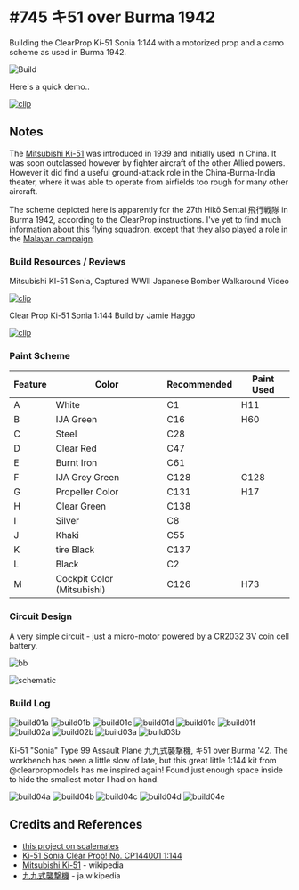 # #745 キ51 over Burma 1942

Building the ClearProp Ki-51 Sonia 1:144 with a motorized prop and a camo scheme as used in Burma 1942.

![Build](./assets/Ki45Burma_build.jpg?raw=true)

Here's a quick demo..

[![clip](https://img.youtube.com/vi/video_id/0.jpg)](https://www.youtube.com/watch?v=video_id)

## Notes

The [Mitsubishi Ki-51](https://en.wikipedia.org/wiki/Mitsubishi_Ki-51)
was introduced in 1939 and initially used in China. It was soon outclassed however by fighter aircraft of the other Allied powers.
However it did find a useful ground-attack role in the China-Burma-India theater, where it was able to operate from airfields too rough for many other aircraft.

The scheme depicted here is apparently for the 27th Hikō Sentai 飛行戦隊 in Burma 1942, according to the ClearProp instructions.
I've yet to find much information about this flying squadron, except that they also played a role in the
[Malayan campaign](https://en.wikipedia.org/wiki/Japanese_order_of_battle_during_the_Malayan_campaign).

### Build Resources / Reviews

Mitsubishi KI-51 Sonia, Captured WWII Japanese Bomber Walkaround Video

[![clip](https://img.youtube.com/vi/ais7oqwiGK4/0.jpg)](https://www.youtube.com/watch?v=ais7oqwiGK4)

Clear Prop Ki-51 Sonia 1:144 Build by Jamie Haggo

[![clip](https://img.youtube.com/vi/k9MJSpPsfdQ/0.jpg)](https://www.youtube.com/watch?v=k9MJSpPsfdQ)

### Paint Scheme

| Feature                | Color                      | Recommended | Paint Used |
|------------------------|----------------------------|-------------|------------|
| A                      | White                      | C1          | H11        |
| B                      | IJA Green                  | C16         | H60        |
| C                      | Steel                      | C28         |            |
| D                      | Clear Red                  | C47         |            |
| E                      | Burnt Iron                 | C61         |            |
| F                      | IJA Grey Green             | C128        | C128       |
| G                      | Propeller Color            | C131        | H17        |
| H                      | Clear Green                | C138        |            |
| I                      | Silver                     | C8          |            |
| J                      | Khaki                      | C55         |            |
| K                      | tire Black                 | C137        |            |
| L                      | Black                      | C2          |            |
| M                      | Cockpit Color (Mitsubishi) | C126        | H73        |

### Circuit Design

A very simple circuit - just a micro-motor powered by a CR2032 3V coin cell battery.

![bb](./assets/Ki45Burma_bb.jpg?raw=true)

![schematic](./assets/Ki45Burma_schematic.jpg?raw=true)

### Build Log

![build01a](./assets/build01a.jpg?raw=true)
![build01b](./assets/build01b.jpg?raw=true)
![build01c](./assets/build01c.jpg?raw=true)
![build01d](./assets/build01d.jpg?raw=true)
![build01e](./assets/build01e.jpg?raw=true)
![build01f](./assets/build01f.jpg?raw=true)
![build02a](./assets/build02a.jpg?raw=true)
![build02b](./assets/build02b.jpg?raw=true)
![build03a](./assets/build03a.jpg?raw=true)
![build03b](./assets/build03b.jpg?raw=true)

Ki-51 "Sonia" Type 99 Assault Plane 九九式襲撃機, キ51 over Burma '42.
The workbench has been a little slow of late, but this great little 1:144 kit from @clearpropmodels has me inspired again!
Found just enough space inside to hide the smallest motor I had on hand.

![build04a](./assets/build04a.jpg?raw=true)
![build04b](./assets/build04b.jpg?raw=true)
![build04c](./assets/build04c.jpg?raw=true)
![build04d](./assets/build04d.jpg?raw=true)
![build04e](./assets/build04e.jpg?raw=true)

## Credits and References

* [this project on scalemates](https://www.scalemates.com/profiles/mate.php?id=74137&p=projects&project=155969)
* [Ki-51 Sonia Clear Prop! No. CP144001 1:144](https://www.scalemates.com/kits/clear-prop-cp144001-ki-51-sonia--1266204)
* [Mitsubishi Ki-51](https://en.wikipedia.org/wiki/Mitsubishi_Ki-51) - wikipedia
* [九九式襲撃機](https://ja.wikipedia.org/wiki/%E4%B9%9D%E4%B9%9D%E5%BC%8F%E8%A5%B2%E6%92%83%E6%A9%9F) - ja.wikipedia
